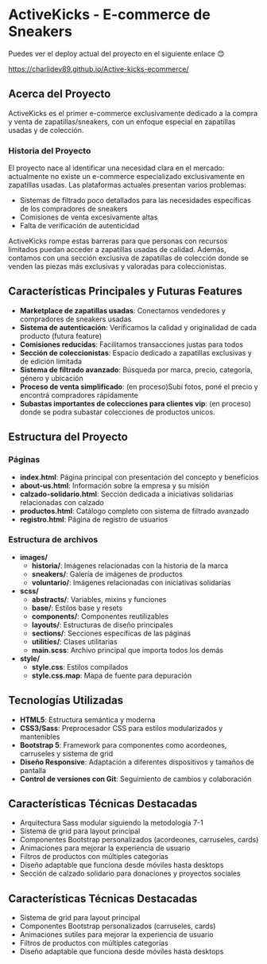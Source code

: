# ActiveKicks - E-commerce de Sneakers

Puedes ver el deploy actual del proyecto en el siguiente enlace 😊 

https://charlidev89.github.io/Active-kicks-ecommerce/

## Acerca del Proyecto

ActiveKicks es el primer e-commerce exclusivamente dedicado a la compra y venta de zapatillas/sneakers, con un enfoque especial en zapatillas usadas y de colección.

### Historia del Proyecto

El proyecto nace al identificar una necesidad clara en el mercado: actualmente no existe un e-commerce especializado exclusivamente en zapatillas usadas. Las plataformas actuales presentan varios problemas:

- Sistemas de filtrado poco detallados para las necesidades específicas de los compradores de sneakers
- Comisiones de venta excesivamente altas
- Falta de verificación de autenticidad

ActiveKicks rompe estas barreras para que personas con recursos limitados puedan acceder a zapatillas usadas de calidad. Además, contamos con una sección exclusiva de zapatillas de colección donde se venden las piezas más exclusivas y valoradas para coleccionistas.

## Características Principales y Futuras Features

- **Marketplace de zapatillas usadas**: Conectamos vendedores y compradores de sneakers usadas
- **Sistema de autenticación**: Verificamos la calidad y originalidad de cada producto (futura feature)
- **Comisiones reducidas**: Facilitamos transacciones justas para todos
- **Sección de coleccionistas**: Espacio dedicado a zapatillas exclusivas y de edición limitada
- **Sistema de filtrado avanzado**: Búsqueda por marca, precio, categoría, género y ubicación
- **Proceso de venta simplificado**: (en proceso)Subí fotos, poné el precio y encontrá compradores rápidamente
- **Subastas importantes de colecciones para clientes vip**: (en proceso) donde se podra subastar colecciones de productos unicos.

## Estructura del Proyecto

### Páginas
- **index.html**: Página principal con presentación del concepto y beneficios
- **about-us.html**: Información sobre la empresa y su misión
- **calzado-solidario.html**: Sección dedicada a iniciativas solidarias relacionadas con calzado
- **productos.html**: Catálogo completo con sistema de filtrado avanzado
- **registro.html**: Página de registro de usuarios

### Estructura de archivos
- **images/**
  - **historia/**: Imágenes relacionadas con la historia de la marca
  - **sneakers/**: Galería de imágenes de productos
  - **voluntario/**: Imágenes relacionadas con iniciativas solidarias
- **scss/**
  - **abstracts/**: Variables, mixins y funciones
  - **base/**: Estilos base y resets
  - **components/**: Componentes reutilizables
  - **layouts/**: Estructuras de diseño principales
  - **sections/**: Secciones específicas de las páginas
  - **utilities/**: Clases utilitarias
  - **main.scss**: Archivo principal que importa todos los demás
- **style/**
  - **style.css**: Estilos compilados
  - **style.css.map**: Mapa de fuente para depuración

## Tecnologías Utilizadas

- **HTML5**: Estructura semántica y moderna
- **CSS3/Sass**: Preprocesador CSS para estilos modularizados y mantenibles
- **Bootstrap 5**: Framework para componentes como acordeones, carruseles y sistema de grid
- **Diseño Responsive**: Adaptación a diferentes dispositivos y tamaños de pantalla
- **Control de versiones con Git**: Seguimiento de cambios y colaboración

## Características Técnicas Destacadas

- Arquitectura Sass modular siguiendo la metodología 7-1
- Sistema de grid para layout principal
- Componentes Bootstrap personalizados (acordeones, carruseles, cards)
- Animaciones para mejorar la experiencia de usuario
- Filtros de productos con múltiples categorías
- Diseño adaptable que funciona desde móviles hasta desktops
- Sección de calzado solidario para donaciones y proyectos sociales
## Características Técnicas Destacadas

- Sistema de grid para layout principal
- Componentes Bootstrap personalizados (carruseles, cards)
- Animaciones sutiles para mejorar la experiencia de usuario
- Filtros de productos con múltiples categorías
- Diseño adaptable que funciona desde móviles hasta desktops

